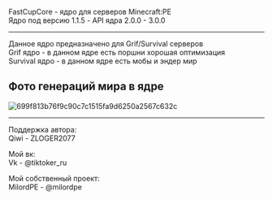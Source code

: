 FastCupCore - ядро для серверов Minecraft:PE                      
Ядро под версию 1.1.5 - API ядра 2.0.0 - 3.0.0                           

-------------

Данное ядро предназначено для Grif/Survival серверов                                        
Grif ядро - в данном ядре есть поршни хорошая оптимизация                                         
Survival ядро - в данном ядре есть мобы и эндер мир                                 

Фото генераций мира в ядре
-------------

![699f813b76f9c90c7c1515fa9d6250a2567c632c](https://user-images.githubusercontent.com/79506370/197186274-670128c3-5c60-4215-8ff4-eb26c72fd57b.jpeg)

-------------

Поддержка автора:                                                                                   
 Qiwi - ZLOGER2077                                                                                                                                   

Мой вк:                                                                                                     
 Vk - @tiktoker_ru
  
Мой собственный проект:                                           
 MilordPE - @milordpe                                              
 
